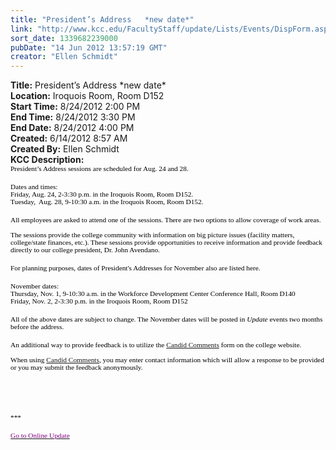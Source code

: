 ```yaml
---
title: "President’s Address   *new date*"
link: "http://www.kcc.edu/FacultyStaff/update/Lists/Events/DispForm.aspx?ID=273"
sort_date: 1339682239000
pubDate: "14 Jun 2012 13:57:19 GMT"
creator: "Ellen Schmidt"
---
```


<div><b>Title:</b> President’s Address   *new date*</div>
<div><b>Location:</b> Iroquois Room, Room D152 </div>
<div><b>Start Time:</b> 8/24/2012 2:00 PM</div>
<div><b>End Time:</b> 8/24/2012 3:30 PM</div>
<div><b>End Date:</b> 8/24/2012 4:00 PM</div>
<div><b>Created:</b> 6/14/2012 8:57 AM</div>
<div><b>Created By:</b> Ellen Schmidt</div>
<div><b>KCC Description:</b> <div class="ExternalClass79CD2190A09B425C8D892DCCD8BDB386">
<div>
<p style="margin:0in 0in 0pt;vertical-align:top" class="MsoNormal"><span style="font-family:'Verdana','sans-serif';color:black;font-size:8.5pt">President’s Address sessions are scheduled for Aug. 24 and 28. </span></p>
<p style="margin:0in 0in 0pt;vertical-align:top" class="MsoNormal"><span style="font-family:'Verdana','sans-serif';color:black;font-size:8.5pt"></span> </p>
<p style="margin:0in 0in 0pt;vertical-align:top" class="MsoNormal"><span style="font-family:'Verdana','sans-serif';color:black;font-size:8.5pt">Dates and times:</span></p>
<p style="margin:0in 0in 0pt;vertical-align:top" class="MsoNormal"><span style="font-family:'Verdana','sans-serif';color:black;font-size:8.5pt">Friday, Aug. 24, 2-3:30 p.m. in the Iroquois Room, Room D152.</span></p>
<p style="margin:0in 0in 0pt;vertical-align:top" class="MsoNormal"><span style="font-family:'Verdana','sans-serif';color:black;font-size:8.5pt">Tuesday,  Aug. 28, 9-10:30 a.m. in the Iroquois Room, Room D152.</span></p>
<p style="margin:0in 0in 0pt;vertical-align:top" class="MsoNormal"><span style="font-family:'Verdana','sans-serif';color:black;font-size:8.5pt"></span> </p>
<p style="margin:0in 0in 0pt;vertical-align:top" class="MsoNormal"><span style="font-family:'Verdana','sans-serif';color:black;font-size:8.5pt">All employees are asked to attend one of the sessions. There are two options to allow coverage of work areas. <br /> <br />The sessions provide the college community with information on big picture issues (facility matters, college/state finances, etc.). These sessions provide opportunities to receive information and provide feedback directly to our college president, Dr. John Avendano. </span></p>
<p style="margin:0in 0in 0pt;vertical-align:top" class="MsoNormal"><span style="font-family:'Verdana','sans-serif';color:black;font-size:8.5pt"></span> </p>
<p style="margin:0in 0in 0pt;vertical-align:top" class="MsoNormal"><span style="font-family:'Verdana','sans-serif';color:black;font-size:8.5pt">For planning purposes, dates of President's Addresses for November also are listed here.</span></p>
<p style="margin:0in 0in 0pt;vertical-align:top" class="MsoNormal"><span style="font-family:'Verdana','sans-serif';color:black;font-size:8.5pt"></span> </p>
<p style="margin:0in 0in 0pt;vertical-align:top" class="MsoNormal"><span style="font-family:'Verdana','sans-serif';color:black;font-size:8.5pt">November dates:<br />Thursday, Nov. 1, 9-10:30 a.m. in the Workforce Development Center Conference Hall, Room D140<br />Friday, Nov. 2, 2-3:30 p.m. in the Iroquois Room, Room D152</span></p>
<p style="margin:0in 0in 0pt;vertical-align:top" class="MsoNormal"><span style="font-family:'Verdana','sans-serif';color:black;font-size:8.5pt"></span> </p>
<p style="margin:0in 0in 0pt;vertical-align:top" class="MsoNormal"><span style="font-family:'Verdana','sans-serif';color:black;font-size:8.5pt">All of the above dates are subject to change. The November dates will be posted in <em>Update</em> events two months before the address.</span></p>
<p style="margin:0in 0in 0pt;vertical-align:top" class="MsoNormal"><span style="font-family:'Verdana','sans-serif';color:black;font-size:8.5pt"></span> </p>
<p style="margin:0in 0in 0pt;vertical-align:top" class="MsoNormal"><span style="font-family:'Verdana','sans-serif';color:black;font-size:8.5pt">An additional way to provide feedback is to utilize the <a href="/community/collegeinfo/president/pages/commentform.aspx">Candid Comments</a> form on the college website.</span></p>
<p style="margin:0in 0in 0pt;vertical-align:top" class="MsoNormal"><span style="font-family:'Verdana','sans-serif';color:black;font-size:8.5pt">  </span></p>
<p style="margin:0in 0in 0pt;vertical-align:top" class="MsoNormal"><span style="font-family:'Verdana','sans-serif';color:black;font-size:8.5pt">When using <a href="/community/collegeinfo/president/pages/commentform.aspx">Candid Comments</a>, you may enter contact information which will allow a response to be provided or you may submit the feedback anonymously.</span></p>
<p style="margin:0in 0in 0pt;vertical-align:top" class="MsoNormal"><span style="font-family:'Verdana','sans-serif';color:black;font-size:8.5pt"></span> </p>
<p style="margin:0in 0in 0pt;vertical-align:top" class="MsoNormal"><span style="font-family:'Verdana','sans-serif';color:black;font-size:8.5pt"></span> </p>
<p style="margin:0in 0in 0pt;vertical-align:top" class="MsoNormal"><span style="font-family:'Verdana','sans-serif';color:black;font-size:8.5pt"></span> </p>
<p style="margin:0in 0in 0pt;vertical-align:top" class="MsoNormal"><span style="font-family:'Verdana','sans-serif';color:black;font-size:8.5pt"></span> </p>
<p style="margin:0in 0in 0pt;vertical-align:top" class="MsoNormal"><span style="font-family:'Verdana','sans-serif';color:black;font-size:8.5pt">***</span></p>
<p style="margin:0in 0in 0pt;vertical-align:top" class="MsoNormal"><span style="font-family:'Verdana','sans-serif';color:black;font-size:8.5pt"></span> </p>
<p style="margin:0in 0in 0pt;vertical-align:top" class="MsoNormal"><span style="font-family:'Verdana','sans-serif';color:black;font-size:8.5pt"><a href="/FacultyStaff/update/Pages/dailyupdate.aspx"><font color="#800080">Go to Online Update</font></a></span></p>
<p style="margin:0in 0in 0pt;vertical-align:top" class="MsoNormal"><span style="font-family:'Verdana','sans-serif';color:black;font-size:8.5pt"></span> </p></div></div></div>
